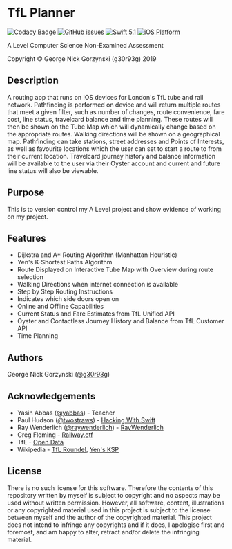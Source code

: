 # TfL Planner

[![Codacy Badge](https://api.codacy.com/project/badge/Grade/4b580313bbb349de8a7bfeda9b89f63e)](https://www.codacy.com?utm_source=github.com&amp;utm_medium=referral&amp;utm_content=g30r93g/Tube-Planner&amp;utm_campaign=Badge_Grade)
[![GitHub issues](https://img.shields.io/github/issues/Naereen/StrapDown.js.svg)](https://github.com/g30r93g/TfL-Planner/issues)
[![Swift 5.1](https://img.shields.io/badge/Swift-5.1-orange.svg)](https://developer.apple.com/swift)
[![iOS Platform](https://img.shields.io/badge/platform-iOS-green.svg)](https://developer.apple.com/)

A Level Computer Science Non-Examined Assessment

Copyright © George Nick Gorzynski (g30r93g) 2019

## Description

A routing app that runs on iOS devices for London's TfL tube and rail network. Pathfinding is performed on device and will return multiple routes that meet a given filter, such as number of changes, route convenience, fare cost, line status, travelcard balance and time planning. These routes will then be shown on the Tube Map which will dynamically change based on the appropriate routes. Walking directions will be shown on a geographical map. Pathfinding can take stations, street addresses and Points of Interests, as well as favourite locations which the user can set to start a route to from their current location. Travelcard journey history and balance information will be available to the user via their Oyster account and current and future line status will also be viewable.

## Purpose

This is to version control my A Level project and show evidence of working on my project.

## Features

*   Dijkstra and A* Routing Algorithm (Manhattan Heuristic)
*   Yen's K-Shortest Paths Algorithm
*   Route Displayed on Interactive Tube Map with Overview during route selection
*   Walking Directions when internet connection is available
*   Step by Step Routing Instructions
*   Indicates which side doors open on
*   Online and Offline Capabilities
*   Current Status and Fare Estimates from TfL Unified API
*   Oyster and Contactless Journey History and Balance from TfL Customer API
*   Time Planning

## Authors

George Nick Gorzynski ([@g30r93g](https://github.com/g30r93g))

## Acknowledgements

*   Yasin Abbas ([@yabbas](https://github.com/yabbas)) - Teacher
*   Paul Hudson ([@twostraws](https://github.com/twostraws)) - [Hacking With Swift](https://www.hackingwithswift.com/)
*   Ray Wenderlich ([@raywenderlich](https://github.com/raywenderlich)) - [RayWenderlich](https://www.raywenderlich.com/)
*   Greg Fleming - [Railway.otf](https://www.fontspace.com/greg-fleming/railway)
*   TfL - [Open Data](https://api.tfl.gov.uk)
*   Wikipedia - [TfL Roundel](https://en.m.wikipedia.org/wiki/File:Tfl_white_no-text.svg), [Yen's KSP](https://en.wikipedia.org/wiki/Yen%27s_algorithm)

## License

There is no such license for this software. Therefore the contents of this repository written by myself is subject to copyright and no aspects may be used without written permission. However, all software, content, illustrations or any copyrighted material used in this project is subject to the license between myself and the author of the copyrighted material. This project does not intend to infringe any copyrights and if it does, I apologise first and foremost, and am happy to alter, retract and/or delete the infringing material. 
